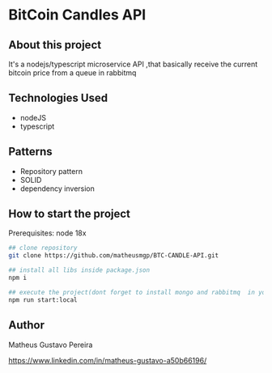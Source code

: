 # BitCoin Candles API

## About this project

It's a nodejs/typescript microservice API ,that basically receive the current bitcoin price from a queue in rabbitmq

## Technologies Used

- nodeJS
- typescript

## Patterns

- Repository pattern
- SOLID
- dependency inversion


## How to start the project

Prerequisites: node 18x

```bash
## clone repository
git clone https://github.com/matheusmgp/BTC-CANDLE-API.git

## install all libs inside package.json
npm i

## execute the project(dont forget to install mongo and rabbitmq  in your local PC or use docker container)
npm run start:local
```

## Author

Matheus Gustavo Pereira

https://www.linkedin.com/in/matheus-gustavo-a50b66196/
